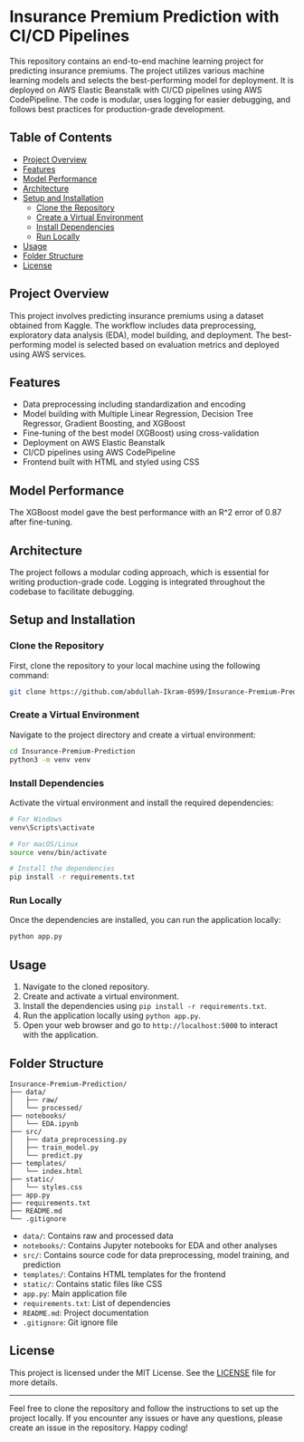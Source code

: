 # Insurance Premium Prediction with CI/CD Pipelines

This repository contains an end-to-end machine learning project for predicting insurance premiums. The project utilizes various machine learning models and selects the best-performing model for deployment. It is deployed on AWS Elastic Beanstalk with CI/CD pipelines using AWS CodePipeline. The code is modular, uses logging for easier debugging, and follows best practices for production-grade development.

## Table of Contents
- [Project Overview](#project-overview)
- [Features](#features)
- [Model Performance](#model-performance)
- [Architecture](#architecture)
- [Setup and Installation](#setup-and-installation)
  - [Clone the Repository](#clone-the-repository)
  - [Create a Virtual Environment](#create-a-virtual-environment)
  - [Install Dependencies](#install-dependencies)
  - [Run Locally](#run-locally)
- [Usage](#usage)
- [Folder Structure](#folder-structure)
- [License](#license)

## Project Overview
This project involves predicting insurance premiums using a dataset obtained from Kaggle. The workflow includes data preprocessing, exploratory data analysis (EDA), model building, and deployment. The best-performing model is selected based on evaluation metrics and deployed using AWS services.

## Features
- Data preprocessing including standardization and encoding
- Model building with Multiple Linear Regression, Decision Tree Regressor, Gradient Boosting, and XGBoost
- Fine-tuning of the best model (XGBoost) using cross-validation
- Deployment on AWS Elastic Beanstalk
- CI/CD pipelines using AWS CodePipeline
- Frontend built with HTML and styled using CSS

## Model Performance
The XGBoost model gave the best performance with an R^2 error of 0.87 after fine-tuning.

## Architecture
The project follows a modular coding approach, which is essential for writing production-grade code. Logging is integrated throughout the codebase to facilitate debugging.

## Setup and Installation

### Clone the Repository
First, clone the repository to your local machine using the following command:
```bash
git clone https://github.com/abdullah-Ikram-0599/Insurance-Premium-Prediction.git
```

### Create a Virtual Environment
Navigate to the project directory and create a virtual environment:
```bash
cd Insurance-Premium-Prediction
python3 -m venv venv
```

### Install Dependencies
Activate the virtual environment and install the required dependencies:
```bash
# For Windows
venv\Scripts\activate

# For macOS/Linux
source venv/bin/activate

# Install the dependencies
pip install -r requirements.txt
```

### Run Locally
Once the dependencies are installed, you can run the application locally:
```bash
python app.py
```

## Usage
1. Navigate to the cloned repository.
2. Create and activate a virtual environment.
3. Install the dependencies using `pip install -r requirements.txt`.
4. Run the application locally using `python app.py`.
5. Open your web browser and go to `http://localhost:5000` to interact with the application.

## Folder Structure
```
Insurance-Premium-Prediction/
├── data/
│   ├── raw/
│   └── processed/
├── notebooks/
│   └── EDA.ipynb
├── src/
│   ├── data_preprocessing.py
│   ├── train_model.py
│   └── predict.py
├── templates/
│   └── index.html
├── static/
│   └── styles.css
├── app.py
├── requirements.txt
├── README.md
└── .gitignore
```

- `data/`: Contains raw and processed data
- `notebooks/`: Contains Jupyter notebooks for EDA and other analyses
- `src/`: Contains source code for data preprocessing, model training, and prediction
- `templates/`: Contains HTML templates for the frontend
- `static/`: Contains static files like CSS
- `app.py`: Main application file
- `requirements.txt`: List of dependencies
- `README.md`: Project documentation
- `.gitignore`: Git ignore file

## License
This project is licensed under the MIT License. See the [LICENSE](LICENSE) file for more details.

---

Feel free to clone the repository and follow the instructions to set up the project locally. If you encounter any issues or have any questions, please create an issue in the repository. Happy coding!
